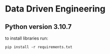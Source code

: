 # Data Driven Engineering

## Python version 3.10.7

to install libraries run:

`pip install -r requirements.txt`